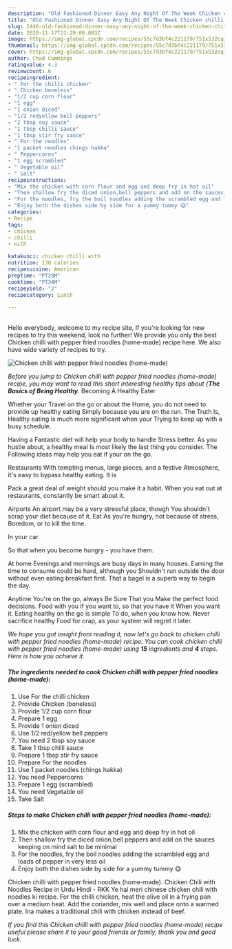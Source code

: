 ```yaml
---
description: "Old Fashioned Dinner Easy Any Night Of The Week Chicken chilli with pepper fried noodles (home-made)"
title: "Old Fashioned Dinner Easy Any Night Of The Week Chicken chilli with pepper fried noodles (home-made)"
slug: 2446-old-fashioned-dinner-easy-any-night-of-the-week-chicken-chilli-with-pepper-fried-noodles-home-made
date: 2020-11-17T21:29:09.083Z
image: https://img-global.cpcdn.com/recipes/55c7d3bf4c221179/751x532cq70/chicken-chilli-with-pepper-fried-noodles-home-made-recipe-main-photo.jpg
thumbnail: https://img-global.cpcdn.com/recipes/55c7d3bf4c221179/751x532cq70/chicken-chilli-with-pepper-fried-noodles-home-made-recipe-main-photo.jpg
cover: https://img-global.cpcdn.com/recipes/55c7d3bf4c221179/751x532cq70/chicken-chilli-with-pepper-fried-noodles-home-made-recipe-main-photo.jpg
author: Chad Cummings
ratingvalue: 4.3
reviewcount: 6
recipeingredient:
- " For the chilli chicken"
- " Chicken boneless"
- "1/2 cup corn flour"
- "1 egg"
- "1 onion diced"
- "1/2 redyellow bell peppers"
- "2 tbsp soy sauce"
- "1 tbsp chilli sauce"
- "1 tbsp stir fry sauce"
- " For the noodles"
- "1 packet noodles chings hakka"
- " Peppercorns"
- "1 egg scrambled"
- " Vegetable oil"
- " Salt"
recipeinstructions:
- "Mix the chicken with corn flour and egg and deep fry in hot oil"
- "Then shallow fry the diced onion,bell peppers and add on the sauces keeping on mind salt to be minimal"
- "For the noodles, fry the boil noodles adding the scrambled egg and loads of pepper in very less oil"
- "Enjoy both the dishes side by side for a yummy tummy 😋"
categories:
- Recipe
tags:
- chicken
- chilli
- with

katakunci: chicken chilli with 
nutrition: 130 calories
recipecuisine: American
preptime: "PT28M"
cooktime: "PT34M"
recipeyield: "2"
recipecategory: Lunch

---
```

<br>
Hello everybody, welcome to my recipe site, If you're looking for new recipes to try this weekend, look no further! We provide you only the best Chicken chilli with pepper fried noodles (home-made) recipe here. We also have wide variety of recipes to try.
<br>


![Chicken chilli with pepper fried noodles (home-made)](https://img-global.cpcdn.com/recipes/55c7d3bf4c221179/751x532cq70/chicken-chilli-with-pepper-fried-noodles-home-made-recipe-main-photo.jpg)

<i>Before you jump to Chicken chilli with pepper fried noodles (home-made) recipe, you may want to read this short interesting healthy tips about {<strong>The Basics of Being Healthy</strong>.</i>
Becoming A Healthy Eater

Whether your Travel on the go or about the
Home, you do not need to provide up healthy eating
Simply because you are on the run. The Truth Is,
Healthy eating is much more significant when your
Trying to keep up with a busy schedule.

Having a Fantastic diet will help your body to handle
Stress better. As you hustle about, a healthy meal
Is most likely the last thing you consider. The
Following ideas may help you eat if your on the go.

Restaurants
With tempting menus, large pieces, and a festive
Atmosphere, it's easy to bypass healthy eating. It is 

Pack a great deal of weight should you make it a habit.
When you eat out at restaurants, constantly be smart
about it.

Airports
An airport may be a very stressful place, though 
You shouldn't scrap your diet because of it. Eat
As you're hungry, not because of stress,
Boredom, or to kill the time.

In your car

So that when you become hungry - you have them.

At home
Evenings and mornings are busy days in many houses.
Earning the time to consume could be hard, although you
Shouldn't run outside the door without even eating breakfast
first. 
That a bagel is a superb way to begin the day.

Anytime You're on the go, always Be Sure That you
Make the perfect food decisions. 
Food with you if you want to, so that you have it
When you want it. Eating healthy on the go is simple 
To do, when you know how. Never sacrifice healthy
Food for crap, as your system will regret it later.


<i>We hope you got insight from reading it, now let's go back to chicken chilli with pepper fried noodles (home-made) recipe. You can cook chicken chilli with pepper fried noodles (home-made) using <strong>15</strong> ingredients and <strong>4</strong> steps. Here is how you achieve it.
</i>

##### The ingredients needed to cook Chicken chilli with pepper fried noodles (home-made):

1. Use  For the chilli chicken
1. Provide  Chicken (boneless)
1. Provide 1/2 cup corn flour
1. Prepare 1 egg
1. Provide 1 onion diced
1. Use 1/2 red/yellow bell peppers
1. You need 2 tbsp soy sauce
1. Take 1 tbsp chilli sauce
1. Prepare 1 tbsp stir fry sauce
1. Prepare  For the noodles
1. Use 1 packet noodles (chings hakka)
1. You need  Peppercorns
1. Prepare 1 egg (scrambled)
1. You need  Vegetable oil
1. Take  Salt


##### Steps to make Chicken chilli with pepper fried noodles (home-made):

1. Mix the chicken with corn flour and egg and deep fry in hot oil
1. Then shallow fry the diced onion,bell peppers and add on the sauces keeping on mind salt to be minimal
1. For the noodles, fry the boil noodles adding the scrambled egg and loads of pepper in very less oil
1. Enjoy both the dishes side by side for a yummy tummy 😋


Chicken chilli with pepper fried noodles (home-made). Chicken Chili with Noodles Recipe in Urdu Hindi - RKK Ye hai meri chinese chicken chili with noodles ki recipe. For the chilli chicken, heat the olive oil in a frying pan over a medium heat. Add the coriander, mix well and place onto a warmed plate. Ina makes a traditional chili with chicken instead of beef. 

<i>If you find this Chicken chilli with pepper fried noodles (home-made) recipe useful please share it to your good friends or family, thank you and good luck.</i>
